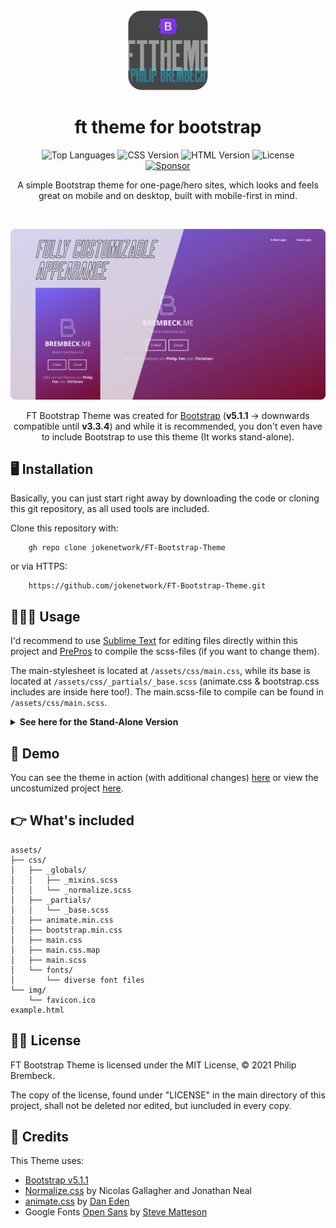 <div align="center">

<img src="logo.png" alt="FTTheme Logo" width="128">

# ft theme for bootstrap

![Top Languages](https://img.shields.io/github/languages/top/jokenetwork/FT-Bootstrap-Theme?style=flat-square)
![CSS Version](https://img.shields.io/badge/CSS-v3-blue?style=flat-square)
![HTML Version](https://img.shields.io/badge/HTML-v5-red?style=flat-square)
![License](https://img.shields.io/github/license/jokenetwork/FT-Bootstrap-Theme?style=flat-square)<br>
[<img src="https://faq.jokenetwork.de/css/sponsor.png" alt="Sponsor" width="100">](https://github.com/sponsors/philipbrembeck)

A simple Bootstrap theme for one-page/hero sites, which looks and feels great on mobile and on desktop, built with mobile-first in mind.

<br/>

![Fully customizable appearance on mobile as well as on desktop.](hero.png)

FT Bootstrap Theme was created for [Bootstrap](https://getbootstrap.com) (**v5.1.1** -> downwards compatible until **v3.3.4**) and while it is recommended, you don't even have to include Bootstrap to use this theme (It works stand-alone).

</div>

## 🖥 Installation 
Basically, you can just start right away by downloading the code or cloning this git repository, as all used tools are included. 

Clone this repository with:
```console
    gh repo clone jokenetwork/FT-Bootstrap-Theme
 ```
or via HTTPS:
```console
    https://github.com/jokenetwork/FT-Bootstrap-Theme.git
 ```
## 👨🏼‍💻 Usage 
I'd recommend to use [Sublime Text](https://www.sublimetext.com) for editing files directly within this project and [PrePros](https://prepros.io) to compile the scss-files (if you want to change them).

The main-stylesheet is located at `/assets/css/main.css`, while its base is located at `/assets/css/_partials/_base.scss` (animate.css & bootstrap.css includes are inside here too!). 
The main.scss-file to compile can be found in `/assets/css/main.scss`.

<details>
  <summary><b>See here for the Stand-Alone Version</b></summary>
  
  ```scss
    // _base.scss
    <del>@import url(bootstrap.min.css);</del>
    @import url(animate.min.css);
  ```
</details>

## 💾 Demo
You can see the theme in action (with additional changes) [here](https://brembeck.me) or view the uncostumized project [here](https://home-5003623867.app-ionos.space/example.html).

## 👉 What's included
    assets/
    ├── css/
    │   ├── _globals/
    │   │   ├── _mixins.scss
    │   │   └── _normalize.scss
    │   ├── _partials/
    │   │   └── _base.scss
    │   ├── animate.min.css
    │   ├── bootstrap.min.css
    │   ├── main.css
    │   ├── main.css.map
    │   ├── main.scss
    │   └── fonts/
    │       └── diverse font files
    └── img/
        └── favicon.ico
    example.html
 
## 👩‍⚖️ License
FT Bootstrap Theme is licensed under the MIT License, © 2021 Philip Brembeck.

The copy of the license, found under "LICENSE" in the main directory of this project, shall not be deleted nor edited, but iuncluded in every copy. 

## 🤝 Credits

This Theme uses:

 - [Bootstrap v5.1.1](https://getbootstrap.com)
 - [Normalize.css](https://necolas.github.io/normalize.css/) by Nicolas Gallagher and Jonathan Neal
 -  [animate.css](http://animate.style) by [Dan Eden](https://daneden.me)
 - Google Fonts [Open Sans](https://fonts.google.com/specimen/Open+Sans) by [Steve Matteson](https://fonts.google.com/specimen/Open+Sans?query=Steve%20Matteson)
